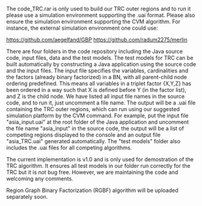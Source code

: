 The code_TRC.rar is only used to build our TRC outer regions and to run it please use a simulation environment supporting the .uai format. Please also ensure the simulation environment supporting the CVM algorithm. For instance, the external simulation environment one could use:

https://github.com/aegelfand/GBP
https://github.com/radum2275/merlin

There are four folders in the code repository including the Java source code, input files, data and the test models. The test models for TRC can be built automatically by constructing a Java application using the source code and the input files. The input file specifies the variables, cardinalities and the factors (already binary factorized) in a BN, with all parent-child node ordering predefined. This means all variables in a triplet factor {X,Y,Z} has been ordered in a way such that X is defined before Y (in the factor list), and Z is the child node. We have listed all input file names in the source code, and to run it, just uncomment a file name. The output will be a .uai file containing the TRC outer regions, which can run using our suggested simulation platform by the CVM command.
For example, put the input file "asia_input.uai" at the root folder of the Java application and uncomment the file name "asia_input" in the source code, the output will be a list of competing regions displayed to the console and an output file "asia_TRC.uai" generated automatically. The "test models" folder also includes the .uai files for all competing algorithms.

The current implementation is v1.0 and is only used for demostration of the TRC algorithm. It ensures all test models in our folder run correctly for the TRC but it is not bug free. However, we are maintaining the code and welcoming any comments.

Region Graph Binary Factorization (RGBF) algorithm will be uploaded separately soon.
